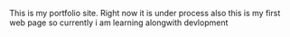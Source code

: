 This is my portfolio site. Right now it is under process also this is my first web page so currently i am learning alongwith devlopment
